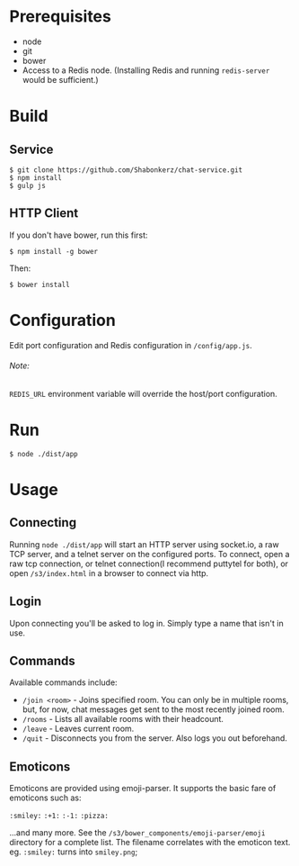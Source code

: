 # Prerequisites

- node
- git
- bower
- Access to a Redis node. (Installing Redis and running `redis-server` would be sufficient.)

# Build

## Service
```
$ git clone https://github.com/Shabonkerz/chat-service.git
$ npm install
$ gulp js
```

## HTTP Client
If you don't have bower, run this first:

```
$ npm install -g bower
```
Then:

```
$ bower install
```

# Configuration

Edit port configuration and Redis configuration in `/config/app.js`.

###### Note:

`REDIS_URL` environment variable will override the host/port configuration.

# Run

```
$ node ./dist/app
```


# Usage
## Connecting
Running `node ./dist/app` will start an HTTP server using socket.io, a raw TCP server, and a telnet server on the configured ports. To connect, open a raw tcp connection, or telnet connection(I recommend puttytel for both), or open `/s3/index.html` in a browser to connect via http.

## Login
Upon connecting you'll be asked to log in. Simply type a name that isn't in use.

## Commands
Available commands include:

- `/join <room>` - Joins specified room. You can only be in multiple rooms, but, for now, chat messages get sent to the most recently joined room.
- `/rooms` - Lists all available rooms with their headcount.
- `/leave` - Leaves current room.
- `/quit` - Disconnects you from the server. Also logs you out beforehand.

## Emoticons
Emoticons are provided using emoji-parser. It supports the basic fare of emoticons such as:

`:smiley:`
`:+1:`
`:-1:`
`:pizza:`

...and many more. See the `/s3/bower_components/emoji-parser/emoji` directory for a complete list. The filename correlates with the emoticon text. eg. `:smiley:` turns into `smiley.png`;
